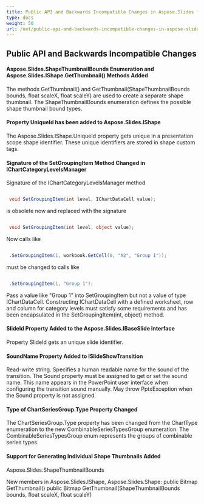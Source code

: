 ```yaml
---
title: Public API and Backwards Incompatible Changes in Aspose.Slides for .NET 14.3.0
type: docs
weight: 50
url: /net/public-api-and-backwards-incompatible-changes-in-aspose-slides-for-net-14-3-0/
---
```


## **Public API and Backwards Incompatible Changes**
#### **Aspose.Slides.ShapeThumbnailBounds Enumeration and Aspose.Slides.IShape.GetThumbnail() Methods Added**
The methods GetThumbnail() and GetThumbnail(ShapeThumbnailBounds bounds, float scaleX, float scaleY) are used to create a separate shape thumbnail. The ShapeThumbnailBounds enumeration defines the possible shape thumbnail bound types.
#### **Property UniqueId has been added to Aspose.Slides.IShape**
The Aspose.Slides.IShape.UniqueId property gets unique in a presentation scope shape identifier. These unique identifiers are stored in shape custom tags.
#### **Signature of the SetGroupingItem Method Changed in IChartCategoryLevelsManager**
Signature of the IChartCategoryLevelsManager method

``` csharp

 void SetGroupingItem(int level, IChartDataCell value);

``` 

is obsolete now and replaced with the signature

``` csharp

 void SetGroupingItem(int level, object value);

``` 

Now calls like

``` csharp

 .SetGroupingItem(1, workbook.GetCell(0, "A2", "Group 1"));

``` 

must be changed to calls like

``` csharp

 .SetGroupingItem(1, "Group 1");

``` 

Pass a value like "Group 1" into SetGroupingItem but not a value of type IChartDataCell. Constructing IChartDataCell with a defined worksheet, row and column for category levels must satisfy some requirements and has been encapsulated in the SetGroupingItem(int, object) method.
#### **SlideId Property Added to the Aspose.Slides.IBaseSlide Interface**
Property SlideId gets an unique slide identifier.
#### **SoundName Property Added to ISlideShowTransition**
Read-write string. Specifies a human readable name for the sound of the transition. The Sound property must be assigned to get or set the sound name. This name appears in the PowerPoint user interface when configuring the transition sound manually. May throw PptxException when the Sound property is not assigned.
#### **Type of ChartSeriesGroup.Type Property Changed**
The ChartSeriesGroup.Type property has been changed from the ChartType enumeration to the new CombinableSeriesTypesGroup enumeration. The CombinableSeriesTypesGroup enum represents the groups of combinable series types.
#### **Support for Generating Individual Shape Thumbnails Added**
Aspose.Slides.ShapeThumbnailBounds

New members in Aspose.Slides.IShape, Aspose.Slides.Shape:
public Bitmap GetThumbnail()
public Bitmap GetThumbnail(ShapeThumbnailBounds bounds, float scaleX, float scaleY)
